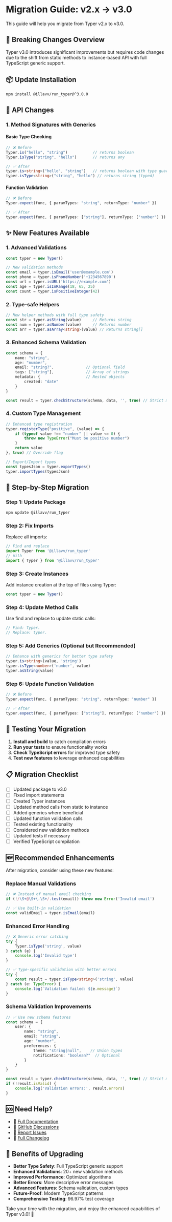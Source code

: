 # Migration Guide: v2.x → v3.0

This guide will help you migrate from Typer v2.x to v3.0.

## 🚨 Breaking Changes Overview

Typer v3.0 introduces significant improvements but requires code changes due to the shift from static methods to instance-based API with full TypeScript generic support.

## 📦 Update Installation

```bash
npm install @illavv/run_typer@^3.0.0
```

## 🔄 API Changes

### 1. Method Signatures with Generics

#### Basic Type Checking
```typescript
// ❌ Before
Typer.is("hello", "string")           // returns boolean
Typer.isType("string", "hello")       // returns any

// ✅ After
typer.is<string>("hello", "string")   // returns boolean with type guard
typer.isType<string>("string", "hello") // returns string (typed)
```

#### Function Validation
```typescript
// ❌ Before
Typer.expect(func, { paramTypes: "string", returnType: "number" })

// ✅ After  
typer.expect(func, { paramTypes: ["string"], returnType: ["number"] })
```

## ✨ New Features Available

### 1. Advanced Validations
```typescript
const typer = new Typer()

// New validation methods
const email = typer.isEmail('user@example.com')
const phone = typer.isPhoneNumber('+1234567890') 
const url = typer.isURL('https://example.com')
const age = typer.isInRange(18, 65, 25)
const count = typer.isPositiveInteger(42)
```

### 2. Type-safe Helpers
```typescript
// New helper methods with full type safety
const str = typer.asString(value)     // Returns string
const num = typer.asNumber(value)     // Returns number
const arr = typer.asArray<string>(value) // Returns string[]
```

### 3. Enhanced Schema Validation
```typescript
const schema = {
    name: "string",
    age: "number",
    email: "string?",              // Optional field
    tags: ["string"],              // Array of strings
    metadata: {                    // Nested objects
        created: "date"
    }
}

const result = typer.checkStructure(schema, data, '', true) // Strict mode
```

### 4. Custom Type Management
```typescript
// Enhanced type registration
typer.registerType("positive", (value) => {
    if (typeof value !== "number" || value <= 0) {
        throw new TypeError("Must be positive number")
    }
    return value
}, true) // Override flag

// Export/Import types
const typesJson = typer.exportTypes()
typer.importTypes(typesJson)
```

## 🔧 Step-by-Step Migration

### Step 1: Update Package
```bash
npm update @illavv/run_typer
```

### Step 2: Fix Imports
Replace all imports:
```typescript
// Find and replace
import Typer from '@illavv/run_typer'
// With
import { Typer } from '@illavv/run_typer'
```

### Step 3: Create Instances
Add instance creation at the top of files using Typer:
```typescript
const typer = new Typer()
```

### Step 4: Update Method Calls
Use find and replace to update static calls:
```typescript
// Find: Typer.
// Replace: typer.
```

### Step 5: Add Generics (Optional but Recommended)
```typescript
// Enhance with generics for better type safety
typer.is<string>(value, 'string')
typer.isType<number>('number', value)
typer.asString(value)
```

### Step 6: Update Function Validation
```typescript
// ❌ Before
Typer.expect(func, { paramTypes: "string", returnType: "number" })

// ✅ After
typer.expect(func, { paramTypes: ["string"], returnType: ["number"] })
```

## 🧪 Testing Your Migration

1. **Install and build** to catch compilation errors
2. **Run your tests** to ensure functionality works
3. **Check TypeScript errors** for improved type safety
4. **Test new features** to leverage enhanced capabilities

## 📋 Migration Checklist

- [ ] Updated package to v3.0
- [ ] Fixed import statements
- [ ] Created Typer instances  
- [ ] Updated method calls from static to instance
- [ ] Added generics where beneficial
- [ ] Updated function validation calls
- [ ] Tested existing functionality
- [ ] Considered new validation methods
- [ ] Updated tests if necessary
- [ ] Verified TypeScript compilation

## 🆕 Recommended Enhancements

After migration, consider using these new features:

### Replace Manual Validations
```typescript
// ❌ Instead of manual email checking
if (!/\S+@\S+\.\S+/.test(email)) throw new Error('Invalid email')

// ✅ Use built-in validation
const validEmail = typer.isEmail(email)
```

### Enhanced Error Handling
```typescript
// ❌ Generic error catching
try {
    Typer.isType('string', value)
} catch (e) {
    console.log('Invalid type')
}

// ✅ Type-specific validation with better errors
try {
    const result = typer.isType<string>('string', value)
} catch (e: TypeError) {
    console.log(`Validation failed: ${e.message}`)
}
```

### Schema Validation Improvements
```typescript
// ✅ Use new schema features
const schema = {
    user: {
        name: "string",
        email: "string",
        age: "number",
        preferences: {
            theme: "string|null",    // Union types
            notifications: "boolean?"  // Optional
        }
    }
}

const result = typer.checkStructure(schema, data, '', true) // Strict mode
if (!result.isValid) {
    console.log('Validation errors:', result.errors)
}
```

## 🆘 Need Help?

- 📖 [Full Documentation](https://lavv425.github.io/Typer/)
- 💬 [GitHub Discussions](https://github.com/lavv425/Typer/discussions)
- 🐛 [Report Issues](https://github.com/lavv425/Typer/issues/new/choose)
- 📝 [Full Changelog](CHANGELOG.md)

## 🎉 Benefits of Upgrading

- **Better Type Safety**: Full TypeScript generic support
- **Enhanced Validations**: 20+ new validation methods
- **Improved Performance**: Optimized algorithms
- **Better Errors**: More descriptive error messages  
- **Advanced Features**: Schema validation, custom types
- **Future-Proof**: Modern TypeScript patterns
- **Comprehensive Testing**: 96.97% test coverage

Take your time with the migration, and enjoy the enhanced capabilities of Typer v3.0! 🚀
